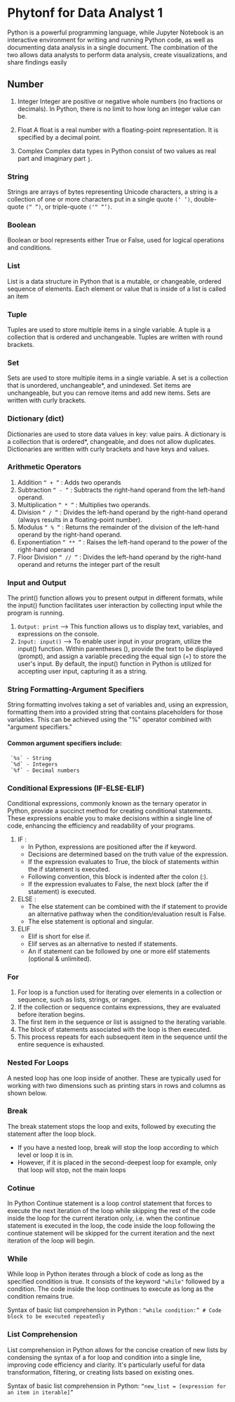 # Phytonf for Data Analyst 1
Python is a powerful programming language, while Jupyter Notebook is an interactive environment for writing and running Python code, as well as documenting data analysis in a single document. The combination of the two allows data analysts to perform data analysis, create visualizations, and share findings easily


## Number
     
   1. Integer
       Integer are positive or negative whole numbers (no fractions or decimals). In Python, there is no limit to how long an      integer value can be.
     
   2. Float
      A float is a real number with a floating-point representation. It is specified by a decimal point. 

   3. Complex
      Complex data types in Python consist of two values ​​as real part and imaginary part `j`.

### String
Strings are arrays of bytes representing Unicode characters, a string is a collection of one or more characters put in a single quote `(‘ ’)`, double-quote `(“ ”)`, or triple-quote `(‘“ ”’)`.

### Boolean
Boolean or bool represents either True or False, used for logical operations and conditions.

### List
List is a data structure in Python that is a mutable, or changeable, ordered sequence of elements. Each element or value that is inside of a list is called an item

### Tuple 
Tuples are used to store multiple items in a single variable. A tuple is a collection that is ordered and unchangeable. Tuples are written with round brackets.

### Set
Sets are used to store multiple items in a single variable. A set is a collection that is unordered, unchangeable*, and unindexed. Set items are unchangeable, but you can remove items and add new items. Sets are written with curly brackets.

### Dictionary (dict) 
Dictionaries are used to store data values in key: value pairs. A dictionary is a collection that is ordered*, changeable, and does not allow duplicates. Dictionaries are written with curly brackets and have keys and values.

### Arithmetic Operators
  1. Addition `“ + ”` : Adds two operands
  2. Subtraction `“ - ”` : Subtracts the right-hand operand from the left-hand operand.
  3. Multiplication `“ * ”` : Multiplies two operands.
  4. Division `“ / ”` : Divides the left-hand operand by the right-hand operand (always results in a floating-point number).
  5. Modulus `“ % ”` : Returns the remainder of the division of the left-hand operand by the right-hand operand.
  6. Exponentiation `“ ** ”` : Raises the left-hand operand to the power of the right-hand operand
  7. Floor Division `“ // ”` : Divides the left-hand operand by the right-hand operand and returns the integer part of the result

### Input and Output
The print() function allows you to present output in different formats, while the input() function facilitates user interaction by collecting input while the program is running.
  1. `Output: print` --> This function allows us to display text, variables, and expressions on the console.
  2. `Input: input()` --> To enable user input in your program, utilize the input() function. Within parentheses (), provide the text to be displayed (prompt), and assign a variable preceding the equal sign (=) to store the user's input. By default, the input() function in Python is utilized for accepting user input, capturing it as a string.

### String Formatting-Argument Specifiers
String formatting involves taking a set of variables and, using an expression, formatting them into a provided string that contains placeholders for those variables. This can be achieved using the "%" operator combined with "argument specifiers." 
#### Common argument specifiers include:
     `%s` - String
     `%d` - Integers
     `%f` - Decimal numbers
     
### Conditional Expressions (IF-ELSE-ELIF)
Conditional expressions, commonly known as the ternary operator in Python, provide a succinct method for creating conditional statements. These expressions enable you to make decisions within a single line of code, enhancing the efficiency and readability of your programs.
  1. IF :
     - In Python, expressions are positioned after the if keyword.
     - Decisions are determined based on the truth value of the expression.
     - If the expression evaluates to True, the block of statements within the if statement is executed.
     - Following convention, this block is indented after the colon (:).
     - If the expression evaluates to False, the next block (after the if statement) is executed.
  2. ELSE : 
     - The else statement can be combined with the if statement to provide an alternative pathway when the condition/evaluation result is False.
     - The else statement is optional and singular.
  3. ELIF
      - Elif is short for else if.
     - Elif serves as an alternative to nested if statements.
     - An if statement can be followed by one or more elif statements (optional & unlimited).
        
### For 
  1. For loop is a function used for iterating over elements in a collection or sequence, such as lists, strings, or ranges.
  2. If the collection or sequence contains expressions, they are evaluated before iteration begins.
  3. The first item in the sequence or list is assigned to the iterating variable.
  4. The block of statements associated with the loop is then executed.
  5. This process repeats for each subsequent item in the sequence until the entire sequence is exhausted.

### Nested For Loops
A nested loop has one loop inside of another. These are typically used for working with two dimensions such as printing stars in rows and columns as shown below.

### Break
The break statement stops the loop and exits, followed by executing the statement after the loop block.
   - If you have a nested loop, break will stop the loop according to which level or loop it is in.
   - However, if it is placed in the second-deepest loop for example, only that loop will stop, not the main loops

### Cotinue
In Python Continue statement is a loop control statement that forces to execute the next iteration of the loop while skipping the rest of the code inside the loop for the current iteration only, i.e. when the continue statement is executed in the loop, the code inside the loop following the continue statement will be skipped for the current iteration and the next iteration of the loop will begin.

### While 
While loop in Python iterates through a block of code as long as the specified condition is true. It consists of the keyword `"while"` followed by a condition. The code inside the loop continues to execute as long as the condition remains true.

Syntax of basic list comprehension in Python : 
`“while condition:” # Code block to be executed repeatedly`

### List Comprehension
List comprehension in Python allows for the concise creation of new lists by condensing the syntax of a for loop and condition into a single line, improving code efficiency and clarity. It's particularly useful for data transformation, filtering, or creating lists based on existing ones.

Syntax of basic list comprehension in Python: 
`“new_list = [expression for an item in iterable]”`
